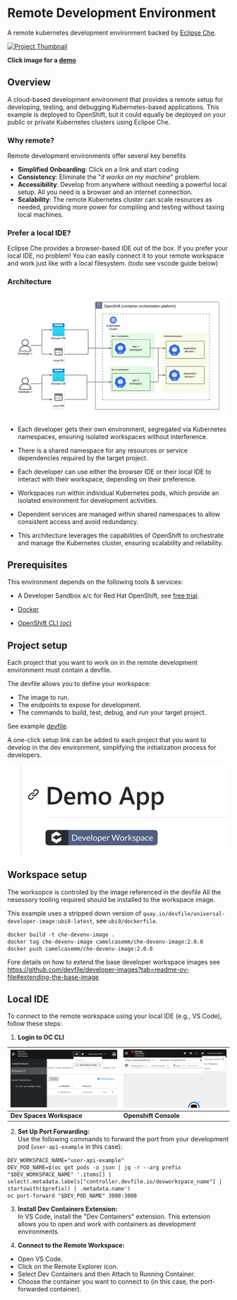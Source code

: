 # Remote Development Environment

A remote kubernetes development environment backed by [Eclipse Che](https://eclipse.dev/che/).

<a href="https://mm-camelcase.github.io/site/k8s_devenv_mini.mp4">
    <img src="assets/images/devenv.png" alt="Project Thumbnail" width="200"/>
</a>

**Click image for a [demo](https://mm-camelcase.github.io/site/k8s_devenv_mini.mp4)**


## Overview

A cloud-based development environment that provides a remote setup for developing, testing, and debugging Kubernetes-based applications. This example is deployed to OpenShift, but it could equally be deployed on your public or private Kubernetes clusters using Eclipse Che. 

### Why remote?  

Remote development environments offer several key benefits  
- **Simplified Onboarding**:  Click on a link and start coding
- **Consistency**: Eliminate the "_it works on my machine_" problem.
- **Accessibility**: Develop from anywhere without needing a powerful local setup. All you need is a browser and an internet connection.
- **Scalability**: The remote Kubernetes cluster can scale resources as needed, providing more power for compiling and testing without taxing local machines.


### Prefer a local IDE?
Eclipse Che provides a browser-based IDE out of the box. If you prefer your local IDE, no problem! You can easily connect it to your remote workspace and work just like with a local filesystem. (todo see vscode guide below)

### Architecture

![Dev Env](assets/images/che.jpeg)

- Each developer gets their own environment, segregated via Kubernetes namespaces, ensuring isolated workspaces without interference.

- There is a shared namespace for any resources or service dependencies required by the target project.

- Each developer can use either the browser IDE or their local IDE to interact with their workspace, depending on their preference.

- Workspaces run within individual Kubernetes pods, which provide an isolated environment for development activities.

- Dependent services are managed within shared namespaces to allow consistent access and avoid redundancy.

- This architecture leverages the capabilities of OpenShift to orchestrate and manage the Kubernetes cluster, ensuring scalability and reliability.



## Prerequisites

This environment depends on the following tools & services:

- A Developer Sandbox a/c for Red Hat OpenShift, see  [free trial](https://developers.redhat.com/developer-sandbox?source=sso).

- [Docker](https://docs.docker.com/desktop/setup/install/linux/)
- [OpenShift CLI (oc)](https://docs.redhat.com/en/documentation/openshift_container_platform/4.17/html/cli_tools/openshift-cli-oc#cli-about-cli_cli-developer-commands)

## Project setup

Each project that you want to work on in the remote development environment must contain a devfile.

The devfile allows you to define your workspace:

- The image to run.
- The endpoints to expose for development.
- The commands to build, test, debug, and run your target project.

See example [devfile](https://github.com/mm-camelcase/user-service/blob/che/devfile.yaml).

A one-click setup link can be added to each project that you want to develop in the dev environment, simplifying the initialization process for developers.

![Dev Env](assets/images/oneclick.png)

## Workspace setup

The worksopce is controled by the image referenced in the devfile
All the nesessory tooling required should be installed to the workspace image.

This example uses a stripped down version of `quay.io/devfile/universal-developer-image:ubi8-latest`, see `ubi9/dockerfile`.  

```
docker build -t che-devenv-image .
docker tag che-devenv-image camelcasemm/che-devenv-image:2.0.0
docker push camelcasemm/che-devenv-image:2.0.0
```

Fore details on how to extend the base developer workspace images see https://github.com/devfile/developer-images?tab=readme-ov-file#extending-the-base-image


## Local IDE



To connect to the remote workspace using your local IDE (e.g., VS Code), follow these steps:

1. **Login to OC CLI**

| ![Dev Spaces Workspace](assets/images/devspace.png) | ![Openshift Console](assets/images/console.png) |
|--------------------------------------|------------------------------------------|
| **Dev Spaces Workspace**                          | **Openshift Console**                            |




2. **Set Up Port Forwarding:**   
Use the following commands to forward the port from your development pod (`user-api-example` in this case):
```
DEV_WORKSPACE_NAME="user-api-example"
DEV_POD_NAME=$(oc get pods -o json | jq -r --arg prefix "$DEV_WORKSPACE_NAME" '.items[] | select(.metadata.labels["controller.devfile.io/devworkspace_name"] | startswith($prefix)) | .metadata.name')
oc port-forward "$DEV_POD_NAME" 3000:3000
```

3. **Install Dev Containers Extension:**    
In VS Code, install the "Dev Containers" extension. This extension allows you to open and work with containers as development environments.

4. **Connect to the Remote Workspace:**
- Open VS Code.
- Click on the Remote Explorer icon.
- Select Dev Containers and then Attach to Running Container.
- Choose the container you want to connect to (in this case, the port-forwarded container).






